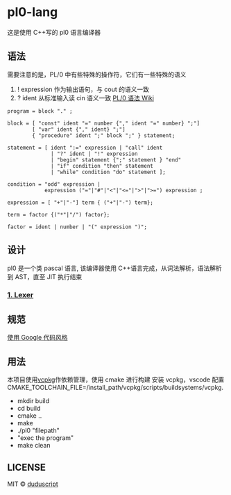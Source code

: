 <!--
 * @Author: zhangsunbaohong
 * @Email: zhangsunbaohong@163.com
 * @Date: 2021-10-12 07:59:47
 * @LastEditTime: 2022-01-25 09:23:14
 * @Description:
-->

# pl0-lang

这是使用 C++写的 pl0 语言编译器

## 语法

需要注意的是，PL/0 中有些特殊的操作符，它们有一些特殊的语义

1. ! expression 作为输出语句，与 cout 的语义一致
2. ? ident 从标准输入读 cin 语义一致
   [PL/0 语法 Wiki](https://en.wikipedia.org/wiki/PL/0#cite_note-2)

```
program = block "." ;

block = [ "const" ident "=" number {"," ident "=" number} ";"]
        [ "var" ident {"," ident} ";"]
        { "procedure" ident ";" block ";" } statement;

statement = [ ident ":=" expression | "call" ident
              | "?" ident | "!" expression
              | "begin" statement {";" statement } "end"
              | "if" condition "then" statement
              | "while" condition "do" statement ];

condition = "odd" expression |
            expression ("="|"#"|"<"|"<="|">"|">=") expression ;

expression = [ "+"|"-"] term { ("+"|"-") term};

term = factor {("*"|"/") factor};

factor = ident | number | "(" expression ")";
```

## 设计

pl0 是一个类 pascal 语言, 该编译器使用 C++语言完成，从词法解析，语法解析到 AST，直至 JIT 执行结束

### [1. Lexer](./docs/Lexer.md)

## 规范

[使用 Google 代码风格](https://zh-google-styleguide.readthedocs.io/en/latest/google-cpp-styleguide/naming/#general-naming-rules)

## 用法

本项目使用[vcpkg](https://vcpkg.io/en/index.html)作依赖管理，使用 cmake 进行构建
安装 vcpkg，vscode 配置 CMAKE_TOOLCHAIN_FILE=/install_path/vcpkg/scripts/buildsystems/vcpkg.

- mkdir build
- cd build
- cmake ..
- make
- ./pl0 "filepath"
- "exec the program"
- make clean

## LICENSE

MIT © [duduscript](https://github.com/duduscript)
